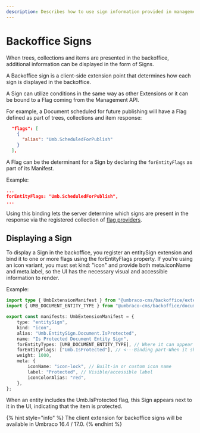 ```yaml
---
description: Describes how to use sign information provided in management API responses to present additional details to consumers.
---
```


# Backoffice Signs

When trees, collections and items are presented in the backoffice, additional information can be displayed in the form of Signs.

A Backoffice sign is a client-side extension point that determines how each sign is displayed in the backoffice.

A Sign can utilize conditions in the same way as other Extensions or it can be bound to a Flag coming from the Management API.

For example, a Document scheduled for future publishing will have a Flag defined as part of trees, collections and item response:

```json
  "flags": [
    {
      "alias": "Umb.ScheduledForPublish"
    }
  ],
```

A Flag can be the determinant for a Sign by declaring the `forEntityFlags` as part of its Manifest.

Example:

```json
...
forEntityFlags: "Umb.ScheduledForPublish",
...
```

Using this binding lets the server determine which signs are present in the response via the registered collection of [flag providers](../extending/flag-providers.md).

## Displaying a Sign

To display a Sign in the backoffice, you register an entitySign extension and bind it to one or more flags using the forEntityFlags property. If you're using an icon variant, you must set kind: "icon" and provide both meta.iconName and meta.label, so the UI has the necessary visual and accessible information to render.

Example:

```typescript
import type { UmbExtensionManifest } from "@umbraco-cms/backoffice/extension-registry";
import { UMB_DOCUMENT_ENTITY_TYPE } from "@umbraco-cms/backoffice/document";

export const manifests: UmbExtensionManifest = {
    type: "entitySign",
    kind: "icon",
    alias: "Umb.EntitySign.Document.IsProtected",
    name: "Is Protected Document Entity Sign",
    forEntityTypes: [UMB_DOCUMENT_ENTITY_TYPE], // Where it can appear
    forEntityFlags: ["Umb.IsProtected"], // <---Binding part-When it should appear
    weight: 1000,
    meta: {
        iconName: "icon-lock", // Built-in or custom icon name
        label: "Protected", // Visible/accessible label
        iconColorAlias: "red",
    },
};
```

When an entity includes the Umb.IsProtected flag, this Sign appears next to it in the UI, indicating that the item is protected.

{% hint style="info" %}
The client extension for backoffice signs will be available in Umbraco 16.4 / 17.0.
{% endhint %}
